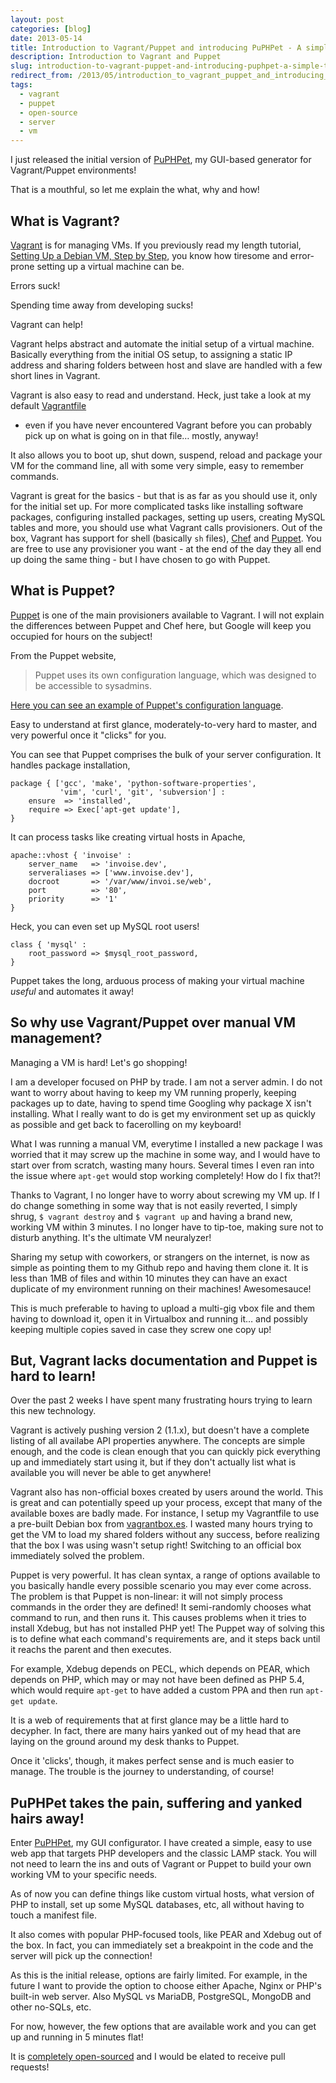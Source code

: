 ```yaml
---
layout: post
categories: [blog]
date: 2013-05-14
title: Introduction to Vagrant/Puppet and introducing PuPHPet - A simple to use Vagrant/Puppet GUI Configurator!
description: Introduction to Vagrant and Puppet
slug: introduction-to-vagrant-puppet-and-introducing-puphpet-a-simple-to-use-vagrant-puppet-gui-configurator
redirect_from: /2013/05/introduction_to_vagrant_puppet_and_introducing_puphpet_a_simple_to_use_vagrant_puppet_gui_configurator
tags:
  - vagrant
  - puppet
  - open-source
  - server
  - vm
---
```


I just released the initial version of [PuPHPet](http://puphpet.com), my
GUI-based generator for Vagrant/Puppet environments!

That is a mouthful, so let me explain the what, why and how!

## What is Vagrant?

[Vagrant](http://vagrantup.com) is for managing VMs. If you previously read
my length tutorial,
[Setting Up a Debian VM, Step by Step](/blog/setting-up-a-debian-vm-step-by-step),
you know how tiresome and error-prone setting up a virtual machine can be.

Errors suck!

Spending time away from developing sucks!

Vagrant can help!

Vagrant helps abstract and automate the initial setup of a virtual machine. Basically
everything from the initial OS setup, to assigning a static IP address and sharing
folders between host and slave are handled with a few short lines in Vagrant.

Vagrant is also easy to read and understand. Heck, just take a look at my default
[Vagrantfile](https://github.com/jtreminio/vagrant-puppet-lamp/blob/master/Vagrantfile)
- even if you have never encountered Vagrant before you can probably pick up on what
is going on in that file… mostly, anyway!

It also allows you to boot up, shut down, suspend, reload and package your VM for the
command line, all with some very simple, easy to remember commands.

Vagrant is great for the basics - but that is as far as you should use it, only for
the initial set up. For more complicated tasks like installing software packages,
configuring installed packages, setting up users, creating MySQL tables and more,
you should use what Vagrant calls provisioners. Out of the box, Vagrant has support
for shell (basically `sh` files), [Chef](http://www.opscode.com/chef/) and
[Puppet](https://puppetlabs.com/). You are free to use any provisioner you want -
at the end of the day they all end up doing the same thing - but I have chosen to
go with Puppet.

## What is Puppet?

[Puppet](https://puppetlabs.com/) is one of the main provisioners available to
Vagrant. I will not explain the differences between Puppet and Chef here, but
Google will keep you occupied for hours on the subject!

From the Puppet website,

> Puppet uses its own configuration language, which was designed to be accessible
to sysadmins.

[Here you can see an example of Puppet's configuration language](https://github.com/jtreminio/vagrant-puppet-lamp/blob/master/manifests/default.pp).

Easy to understand at first glance, moderately-to-very hard to master, and very
powerful once it "clicks" for you.

You can see that Puppet comprises the bulk of your server configuration. It handles
package installation,

```puppet
package { ['gcc', 'make', 'python-software-properties',
           'vim', 'curl', 'git', 'subversion'] :
    ensure  => 'installed',
    require => Exec['apt-get update'],
}
```

It can process tasks like creating virtual hosts in Apache,

```puppet
apache::vhost { 'invoise' :
    server_name   => 'invoise.dev',
    serveraliases => ['www.invoise.dev'],
    docroot       => '/var/www/invoi.se/web',
    port          => '80',
    priority      => '1'
}
```

Heck, you can even set up MySQL root users!

```puppet
class { 'mysql' :
    root_password => $mysql_root_password,
}
```

Puppet takes the long, arduous process of making your virtual machine *useful* and
automates it away!

## So why use Vagrant/Puppet over manual VM management?

Managing a VM is hard! Let's go shopping!

I am a developer focused on PHP by trade. I am not a server admin. I do not want to
worry about having to keep my VM running properly, keeping packages up to date,
having to spend time Googling why package X isn't installing. What I really want to
do is get my environment set up as quickly as possible and get back to facerolling
on my keyboard!

What I was running a manual VM, everytime I installed a new package I was worried
that it may screw up the machine in some way, and I would have to start over from
scratch, wasting many hours. Several times I even ran into the issue where
`apt-get` would stop working completely! How do I fix that?!

Thanks to Vagrant, I no longer have to worry about screwing my VM up. If I do change
something in some way that is not easily reverted, I simply shrug, `$ vagrant destroy`
and `$ vagrant up` and having a brand new, working VM within 3 minutes. I no longer
have to tip-toe, making sure not to disturb anything. It's the ultimate VM neuralyzer!

Sharing my setup with coworkers, or strangers on the internet, is now as simple as
pointing them to my Github repo and having them clone it. It is less than 1MB of
files and within 10 minutes they can have an exact duplicate of my environment
running on their machines! Awesomesauce!

This is much preferable to having to upload a multi-gig vbox file and them having
to download it, open it in Virtualbox and running it… and possibly keeping multiple
copies saved in case they screw one copy up!

## But, Vagrant lacks documentation and Puppet is hard to learn!

Over the past 2 weeks I have spent many frustrating hours trying to learn this new
technology.

Vagrant is actively pushing version 2 (1.1.x), but doesn't have a complete listing
of all availabe API properties anywhere. The concepts are simple enough, and the
code is clean enough that you can quickly pick everything up and immediately start
using it, but if they don't actually list what is available you will never be able
to get anywhere!

Vagrant also has non-official boxes created by users around the world. This is
great and can potentially speed up your process, except that many of the available
boxes are badly made. For instance, I setup my Vagrantfile to use a pre-built Debian
box from [vagrantbox.es](http://vagrantbox.es). I wasted many hours trying to get
the VM to load my shared folders without any success, before realizing that the
box I was using wasn't setup right! Switching to an official box immediately
solved the problem.

Puppet is very powerful. It has clean syntax, a range of options available to you
basically handle every possible scenario you may ever come across. The problem is
that Puppet is non-linear: it will not simply process commands in the order they
are defined! It semi-randomly chooses what command to run, and then runs it.
This causes problems when it tries to install Xdebug, but has not installed PHP
yet! The Puppet way of solving this is to define what each command's requirements
are, and it steps back until it reachs the parent and then executes.

For example, Xdebug depends on PECL, which depends on PEAR, which depends on PHP,
which may or may not have been defined as PHP 5.4, which would require `apt-get`
to have added a custom PPA and then run `apt-get update`.

It is a web of requirements that at first glance may be a little hard to decypher.
In fact, there are many hairs yanked out of my head that are laying on the ground
around my desk thanks to Puppet.

Once it 'clicks', though, it makes perfect sense and is much easier to manage. The
trouble is the journey to understanding, of course!

## PuPHPet takes the pain, suffering and yanked hairs away!

Enter [PuPHPet](http://puphpet.com), my GUI configurator. I have created a simple,
easy to use web app that targets PHP developers and the classic LAMP stack. You
will not need to learn the ins and outs of Vagrant or Puppet to build your own
working VM to your specific needs.

As of now you can define things like custom virtual hosts, what version of PHP to
install, set up some MySQL databases, etc, all without having to touch a manifest
file.

It also comes with popular PHP-focused tools, like PEAR and Xdebug out of the box.
In fact, you can immediately set a breakpoint in the code and the server will pick
up the connection!

As this is the initial release, options are fairly limited. For example, in the
future I want to provide the option to choose either Apache, Nginx or PHP's built-in
web server. Also MySQL vs MariaDB, PostgreSQL, MongoDB and other no-SQLs, etc.

For now, however, the few options that are available work and you can get up and
running in 5 minutes flat!

It is [completely open-sourced](https://github.com/jtreminio/Puphpet) and I would be
elated to receive pull requests!
